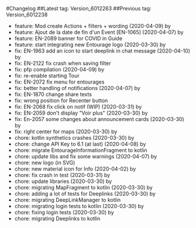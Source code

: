 #Changelog
##Latest tag: Version_6012263
##Previous tag: Version_6012238
* feature: Mod create Actions + filters + wording (2020-04-09) by <Jr>
* feature: Ajout de la date de fin d'un Event [EN-1065] (2020-04-07) by <Francois Pellissier>
* feature: EN-2089 banner for COVID in Guide 
* feature: start integrating new Entourage logo (2020-03-30) by <Francois Pellissier>
* fix: EN-1963 add an icon to start deeplink in chat message (2020-04-10) by <Francois Pellissier>
* fix: EN-2122 fix crash when saving filter 
* fix: pfp compilation (2020-04-09) by <Francois Pellissier>
* fix: re-enable starting Tour 
* fix: EN-2072 fix menu for entourages 
* fix: better handling of notifications (2020-04-07) by <Francois Pellissier>
* fix: EN-1870 change share texts 
* fix: wrong position for Recenter button 
* fix: EN-2068 fix click on notif (WIP) (2020-03-31) by <Francois Pellissier>
* fix: EN-2059 don't display "Voir plus" (2020-03-30) by <Francois Pellissier>
* fix: En-2057 some changes about announcement cards (2020-03-30) by <Francois Pellissier>
* fix: right center for maps (2020-03-30) by <Francois Pellissier>
* chore: kotlin synthetics crashes (2020-03-30) by <Francois Pellissier>
* chore: change API Key to 6.1 (at last) (2020-04-08) by <Francois Pellissier>
* chore: migrate EntourageInformationFragment to kotlin 
* chore: update libs and fix some warnings (2020-04-07) by <Francois Pellissier>
* chore: new logo (in SVG) 
* chore: new material icon for Info (2020-04-02) by <Francois Pellissier>
* chore: fix crash in test (2020-03-31) by <Francois Pellissier>
* chore: update libraries (2020-03-30) by <Francois Pellissier>
* chore: migrating MapFragment to kotlin (2020-03-30) by <Francois Pellissier>
* chore: adding a lot of tests for Deeplinks (2020-03-30) by <Francois Pellissier>
* chore: migrating DeepLinkManager to kotlin 
* chore: migrating login tests to kotlin (2020-03-30) by <Francois Pellissier>
* chore: fixing login tests (2020-03-30) by <Francois Pellissier>
* chore: migrating Deeplinks to kotlin 
